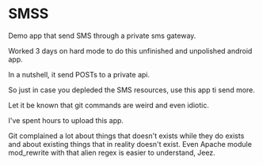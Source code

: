 # SMSS
Demo app that send SMS through a private sms gateway.

Worked 3 days on hard mode to do this unfinished and unpolished android app.

In a nutshell, it send POSTs to a private api.

So just in case you depleded the SMS resources, use this app ti send more.


Let it be known that git commands are weird and even idiotic.

I've spent hours to upload this app.

Git complained a lot about things that doesn't exists while they do exists and about existing things that in reality doesn't exist.
Even Apache module mod_rewrite with that alien regex is easier to understand, Jeez.
